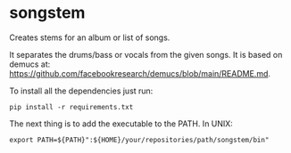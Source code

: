 # songstem
Creates stems for an album or list of songs.

It separates the drums/bass or vocals from the given songs. It is based on demucs at: https://github.com/facebookresearch/demucs/blob/main/README.md.



To install all the dependencies just run:

```
pip install -r requirements.txt
```

The next thing is to add the executable to the PATH. In UNIX:

```
export PATH=${PATH}":${HOME}/your/repositories/path/songstem/bin"
